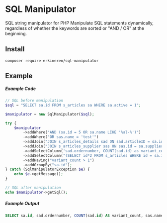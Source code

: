 # SQL Manipulator
SQL string manipulator for PHP
Manipulate SQL statements dynamically, regardless of whether the keywords are sorted or "AND / OR" at the beginning.

## Install
```shell script
composer require erkineren/sql-manipulator
```

## Example
##### Example Code
```php
// SQL before manipulation
$sql = "SELECT sa.id FROM s_articles sa WHERE sa.active = 1";

$manipulator = new SqlManipulator($sql);

try {
    $manipulator
        ->addWhere("AND (sa.id = 5 OR sa.name LIKE '%al-%')")
        ->addWhere("OR sas.name = 'test'")
        ->addJoin("JOIN s_articles_details sad ON sad.articleID = sa.id")
        ->addJoin("JOIN s_articles_supplier sas ON sas.id = sa.supplierID")
        ->addSelectColumn('sad.ordernumber, COUNT(sad.id) as variant_count, sas.name')
        ->addSelectColumn("(SELECT id*2 FROM s_articles WHERE id = sa.id) as subq")
        ->addHaving("variant_count > 1")
        ->addGroupBy("sa.id");
} catch (SqlManipulatorException $e) {
    echo $e->getMessage();
}

// SQL after manipulation
echo $manipulator->getSql();
```

##### Example Output
```sql
SELECT sa.id, sad.ordernumber, COUNT(sad.id) AS variant_count, sas.name, (SELECT id * 2 FROM s_articles WHERE id = sa.id) AS subq FROM s_articles sa INNER JOIN s_articles_details sad ON sad.articleID = sa.id INNER JOIN s_articles_supplier sas ON sas.id = sa.supplierID WHERE sa.active = 1 AND (sa.id = 5 OR sa.name LIKE '%al-%') OR sas.name = 'test' GROUP BY sa.id HAVING variant_count > 1
```